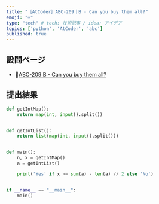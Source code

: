 ```yaml
---
title: "［AtCoder］ABC-209｜B - Can you buy them all?"
emoji: "⌨️"
type: "tech" # tech: 技術記事 / idea: アイデア
topics: ['python', 'AtCoder', 'abc']
published: true
---
```


## 設問ページ

- 🔗[ABC-209 B - Can you buy them all?](https://atcoder.jp/contests/abc209/tasks/abc209_b)

## 提出結果

```python
def getIntMap():
    return map(int, input().split())


def getIntList():
    return list(map(int, input().split()))


def main():
    n, x = getIntMap()
    a = getIntList()

    print('Yes' if x >= sum(a) - len(a) // 2 else 'No')


if __name__ == "__main__":
    main()
```
